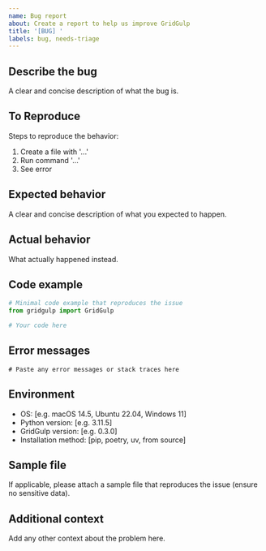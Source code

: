 ```yaml
---
name: Bug report
about: Create a report to help us improve GridGulp
title: '[BUG] '
labels: bug, needs-triage
---
```


## Describe the bug
A clear and concise description of what the bug is.

## To Reproduce
Steps to reproduce the behavior:
1. Create a file with '...'
2. Run command '...'
3. See error

## Expected behavior
A clear and concise description of what you expected to happen.

## Actual behavior
What actually happened instead.

## Code example
```python
# Minimal code example that reproduces the issue
from gridgulp import GridGulp

# Your code here
```

## Error messages
```
# Paste any error messages or stack traces here
```

## Environment
- OS: [e.g. macOS 14.5, Ubuntu 22.04, Windows 11]
- Python version: [e.g. 3.11.5]
- GridGulp version: [e.g. 0.3.0]
- Installation method: [pip, poetry, uv, from source]

## Sample file
If applicable, please attach a sample file that reproduces the issue (ensure no sensitive data).

## Additional context
Add any other context about the problem here.
